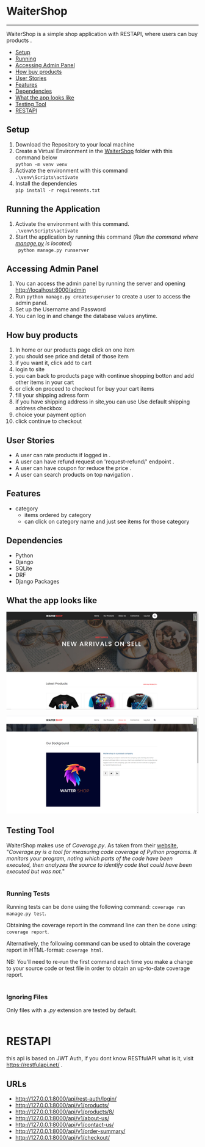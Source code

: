 # WaiterShop
---
WaiterShop is a simple shop application with RESTAPI, where users can buy products .
- [Setup](#Setup)
- [Running](#Running-the-Application)
- [Accessing Admin Panel](#Accessing-Admin-Panel)
- [How buy products](#How-buy-products)
- [User Stories](#User-Stories)
- [Features](#Features)
- [Dependencies](#Dependencies)
- [What the app looks like](#What-the-app-looks-like)
- [Testing Tool](#Testing-Tool)
- [RESTAPI](#RESTAPI)

## Setup

1. Download the Repository to your local machine <br>
2. Create a Virtual Environment in the [WaiterShop](./) folder with this command below <br>
   `python -m venv venv`
3. Activate the environment with this command <br>
   `.\venv\Scripts\activate`
4. Install the dependencies <br>
   `pip install -r requirements.txt `

## Running the Application

1. Activate the environment with this command. <br>
   `.\venv\Scripts\activate`
2. Start the application by running this command (_Run the command where [manage.py](./WaiterShop/manage.py) is
   located_) <br>
   ` python manage.py runserver`

## Accessing Admin Panel

1. You can access the admin panel by running the server and opening <http://localhost:8000/admin>
2. Run `python manage.py createsuperuser` to create a user to access the admin panel.
3. Set up the Username and Password
4. You can log in and change the database values anytime.



## How buy products
  1. In home or our products page click on one item
  2. you should see price and detail of those item
  3. if you want it, click add to cart
  4. login to site
  5. you can back to products page with continue shopping botton and add other items in your cart
  6. or click on proceed to checkout for buy your cart items
  7. fill your shipping adress form
  8. if you have shipping address in site,you can use Use default shipping address checkbox
  9. choice your payment option
  10. click continue to checkout


## User Stories
  - A user can rate products if logged in .
  - A user can have refund request on 'request-refund/' endpoint .
  - A user can have coupon for reduce the price .
  - A user can search products on top navigation .


## Features
  
  - category
    - items ordered by category
    - can click on category name and just see items for those category

  

## Dependencies
  - Python
  - Django
  - SQLite
  - DRF
  - Django Packages

## What the app looks like
![ScreenShot](screenshots/ScreenshotHome.png)


![ScreenShot](screenshots/ScreenshotAboutUs.png)

## Testing Tool

WaiterShop makes use of _Coverage.py_. As taken from their [website](https://coverage.readthedocs.io/en/v4.5.x/), "_Coverage.py is a tool for measuring code coverage of Python programs. It monitors your program, noting which parts of the code have been executed, then analyzes the source to identify code that could have been executed but was not._"
<br/><br/>

### Running Tests

Running tests can be done using the following command:
`coverage run manage.py test`.

Obtaining the coverage report in the command line can then be done using:
`coverage report`.

Alternatively, the following command can be used to obtain the coverage report in HTML-format:
`coverage html`.

NB: You'll need to re-run the first command each time you make a change to your source code or test file in order to obtain an up-to-date coverage report.
<br/><br/>

### Ignoring Files
Only files with a _.py_ extension are tested by default.
<br/><br/>

# RESTAPI
  this api is based on JWT Auth, if you dont know RESTfulAPI what is it, visit https://restfulapi.net/ .
## URLs
  - http://127.0.0.1:8000/api/rest-auth/login/
  - http://127.0.0.1:8000/api/v1/products/
  - http://127.0.0.1:8000/api/v1/products/8/
  - http://127.0.0.1:8000/api/v1/about-us/
  - http://127.0.0.1:8000/api/v1/contact-us/
  - http://127.0.0.1:8000/api/v1/order-summary/
  - http://127.0.0.1:8000/api/v1/checkout/
